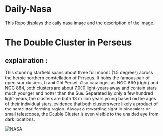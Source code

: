 # Daily-Nasa

This Repo displays the daily nasa image and the description of the image.

<!--NASA-->
# The Double Cluster in Perseus
## explaination :

This stunning starfield spans about three full moons (1.5 degrees) across the heroic northern constellation of Perseus. It holds the famous pair of open star clusters, h and Chi Persei. Also cataloged as NGC 869 (right) and NGC 884, both clusters are about 7,000 light-years away and contain stars much younger and hotter than the Sun.  Separated by only a few hundred light-years, the clusters are both 13 million years young based on the ages of their individual stars, evidence that both clusters were likely a product of the same star-forming region. Always a rewarding sight in binoculars or small telescopes, the Double Cluster is even visible to the unaided eye from dark locations.

![NASA](https://apod.nasa.gov/apod/image/2508/DoubleClusterBrecher1024.jpg)
<!--/NASA-->